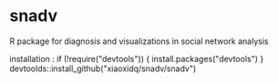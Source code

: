 # snadv
R package for diagnosis and visualizations in social network analysis

installation :
if (!require("devtools")) {
  install.packages("devtools")
}
devtoolds::install_github("xiaoxidq/snadv/snadv")
